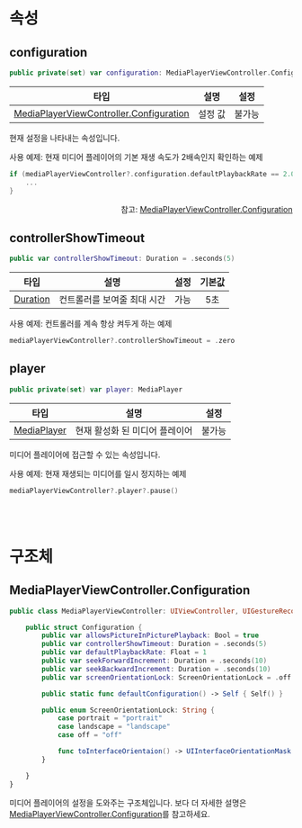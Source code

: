# 속성

## configuration
```swift
public private(set) var configuration: MediaPlayerViewController.Configuration
```
|타입|설명|설정|
|:--:|--|:--:|
|[MediaPlayerViewController.Configuration](#mediaplayerviewcontrollerconfiguration)|설정 값|불가능|

현재 설정을 나타내는 속성입니다.

사용 예제: 현재 미디어 플레이어의 기본 재생 속도가 2배속인지 확인하는 예제
```swift
if (mediaPlayerViewController?.configuration.defaultPlaybackRate == 2.0) {
    ...
}
```
<div align="right">
참고: <a href="#mediaplayerviewcontrollerconfiguration">MediaPlayerViewController.Configuration</a>
</div>

## controllerShowTimeout
```swift
public var controllerShowTimeout: Duration = .seconds(5)
```
|타입|설명|설정|기본값|
|:--:|--|:--:|:--:|
|[Duration](../../struct/duration/home.md)|컨트롤러를 보여줄 최대 시간|가능|5초|

사용 예제: 컨트롤러를 계속 항상 켜두게 하는 예제
```swift
mediaPlayerViewController?.controllerShowTimeout = .zero
```

## player
```swift
public private(set) var player: MediaPlayer
```
|타입|설명|설정|
|:--:|--|:--:|
|[MediaPlayer](../media-player/home.md)|현재 활성화 된 미디어 플레이어|불가능|

미디어 플레이어에 접근할 수 있는 속성입니다.

사용 예제: 현재 재생되는 미디어를 일시 정지하는 예제
```swift
mediaPlayerViewController?.player?.pause()
```

<br><br>
# 구조체

## MediaPlayerViewController.Configuration

```swift
public class MediaPlayerViewController: UIViewController, UIGestureRecognizerDelegate {

    public struct Configuration {
        public var allowsPictureInPicturePlayback: Bool = true
        public var controllerShowTimeout: Duration = .seconds(5)
        public var defaultPlaybackRate: Float = 1
        public var seekForwardIncrement: Duration = .seconds(10)
        public var seekBackwardIncrement: Duration = .seconds(10)
        public var screenOrientationLock: ScreenOrientationLock = .off

        public static func defaultConfiguration() -> Self { Self() }

        public enum ScreenOrientationLock: String {
            case portrait = "portrait"
            case landscape = "landscape"
            case off = "off"

            func toInterfaceOrientaion() -> UIInterfaceOrientationMask
        }

    }
}
```
미디어 플레이어의 설정을 도와주는 구조체입니다. 보다 더 자세한 설명은 [MediaPlayerViewController.Configuration](../../struct/media-player-view-controller-configuration/home.md)를 참고하세요.
